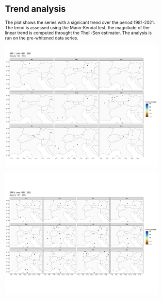 # Trend analysis

The plot shows the series with a signicant trend over the period 1981-2021. The trend is assessed using the Mann-Kendal test, the magnitude of the linear trend is computed throught the Theil-Sen estimator. The analysis is run on the pre-whitened data series.


![Trend analysis](./img/spi/trend_spi1_1981_2010.png)

![Trend analysis](./img/spi/trend_spi3_1991_2020.png)
